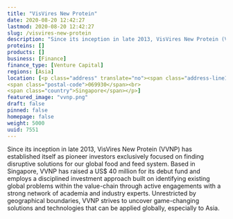 ```yaml
---
title: "VisVires New Protein"
date: 2020-08-20 12:42:27
lastmod: 2020-08-20 12:42:27
slug: /visvires-new-protein
description: "Since its inception in late 2013, VisVires New Protein (VVNP) has established itself as pioneer investors exclusively focused on finding disruptive solutions for our global food and feed system. Based in Singapore, VVNP has raised a US$ 40 million for its debut fund and employs a disciplined investment approach built on identifying existing global problems within the value-chain through active engagements with a strong network of academia and industry experts."
proteins: []
products: []
business: [Finance]
finance_type: [Venture Capital]
regions: [Asia]
location: [<p class="address" translate="no"><span class="address-line1">Amoy Street</span><br>
<span class="postal-code">069930</span><br>
<span class="country">Singapore</span></p>]
featured_image: "vvnp.png"
draft: false
pinned: false
homepage: false
weight: 5000
uuid: 7551
---
```

<p>Since its inception in late 2013, VisVires New Protein (VVNP) has established itself as pioneer investors exclusively focused on finding disruptive solutions for our global food and feed system. Based in Singapore, VVNP has raised a US$ 40 million for its debut fund and employs a disciplined investment approach built on identifying existing global problems within the value-chain through active engagements with a strong network of academia and industry experts. Unrestricted by geographical boundaries, VVNP strives to uncover game-changing solutions and technologies that can be applied globally, especially to Asia.</p>
